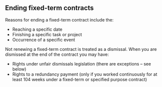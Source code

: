 ##  Ending fixed-term contracts

Reasons for ending a fixed-term contract include the:

  * Reaching a specific date 
  * Finishing a specific task or project 
  * Occurrence of a specific event 

Not renewing a fixed-term contract is treated as a dismissal. When you are
dismissed at the end of the contract you may have:

  * Rights under unfair dismissals legislation (there are exceptions – see below) 
  * Rights to a redundancy payment (only if you worked continuously for at least 104 weeks under a fixed-term or specified purpose contract) 
